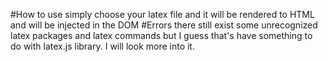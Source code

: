 #How to use
simply choose your latex file and it will be rendered to HTML and will be injected in the DOM
#Errors
there still exist some unrecognized latex packages and latex commands but I guess that's have something to do with latex.js library.
I will look more into it.
